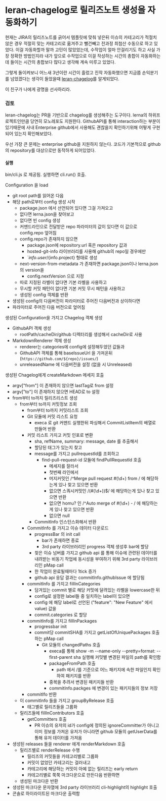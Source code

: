 # leran-chagelog로 릴리즈노트 생성을 자동화하기

현재는 JIRA의 릴리즈노트를 긁어서 템플릿에 맞춰 넣은뒤 이슈의 카테고리가 적절치 않은 경우 적절히 맞는 카테고리로 옮겨주고 뺄건빼고 전과정 최첨산 수동으로 하고 있었다.
이걸 자동화할까 말까 고민이 많았었는데, 수작업이 얼마 안걸리기도 하고 사실 가장 정확한 방법인지라 내가 앞으로 수작업으로 이걸 작성하는 시간의 총합이 자동화하는데 들이는 시간의 총합보다 많다고 생각해 계속 미루고 있었다.

그렇게 돌이켜보니 어느새 3년이란 시간이 흘렀고 진작 자동화했으면 지금쯤 손익분기를 넘었겠다는 생각이 들었을때 [leran-chagelog](https://github.com/lerna/lerna-changelog)를 알게되었다.

이 친구가 나에게 광명을 선사하리라.

### 검토
leran-chagelog는 PR을 기반으로 chagelog를 생성해주는 도구이다. lerna의 하위프로젝트인만큼 당연히 모노레포도 지원한다.
GithubAPI를 통해 interaction하는 부분이 있기때문에 사내 Enterprise github에서 사용해도 괜찮을지 확인하기위해 어떻게 구현되어 있는지 확인해보았다.

우선 가장 큰 문제는 enterprise github을 지원하지 않는다. 코드가 기본적으로 github의 repository를 대상으로만 동작하게 되어있었다.




#### 실행
bin/cli.js 로 제공됨.
실행하면 cli.run() 호출.

Configuration 을 load
- git root path를 읽어온 다음
- 해당 path로부터 config 생성 시작
  - package.json 에서 선언되어 있다면 그걸 가져오고
  - 없다면 lerna.json을 찾아보고
  - 없다면 빈 config 생성
  - 커맨드라인으로 전달받은 repo 파라미터의 값이 있다면 이 값으로 config.repo 엎어침
  - config.repo가 존재하지 않으면
    - package.json에 repository.url 혹은 repository 값과
    - hosted-git-info 라이브러리를 사용해 github의 repo일 경우에만
    - `${info.user}/${info.project} 형태로 생성
  - next-version-from-metadata 가 존재하면 package.json이나 lerna.json의 version을 
    - config.nextVersion 으로 지정
  - 따로 지정된 라벨이 없다면 기본 라벨을 사용하고
  - 무시할 커밋 패턴이 없다면 기본 커밋 무시 패턴을 사용하고
  - 생성된 config 객체를 반환
- 생성된 config의 다음버전이 파라미터로 주어진 다음버전과 상이하다면
- 파라미터로 주어진 다음 버전으로 엎어침

생성된 Configuration을 가지고 Chagelog 객체 생성
- GithubAPI 객체 생성
  - rootPath/cacheDir/github 디렉터리를 생성해서 cacheDir로 사용
- MarkdownRenderer 객체 생성
  - renderer는 categories에 config에 설정해두었던 값들과
  - GithubAPI 객체를 통해 baseIssueUrl 을 가져온뒤 (`https://github.com/${repo}/issues/`)
  - unreleasedName 에 다음버전을 설정 (없을 시 Unreleased)

생성된 Chagelog에게 createMarkdown 메세지 호출
- argv["from"] 이 존재하지 않으면 lastTag로 from 설정
- argv["to"] 이 존재하지 않으면 HEAD로 to 설정
- from부터 to까지 릴리즈리스트 생성
  - from부터 to까지 커밋정보 조회
    -  from부터 to까지 커밋리스트 조회
      - Git 모듈에 커밋 리스트 요청
        - execa 로 git 커맨드 실행한뒤 파싱해서 CommitListItem의 배열로 만들어 반환
    - 커밋 리스트 가지고 커밋 인포로 변환
      - sha, refName, summary: message, date 를 추출해서
      - 할당된 태그가 있는지 찾고
      - message를 가지고 pullrequestId를 조회하고
        - find-pull-request-id 모듈에 findPullRequestId 호출
          - 메세지를 잘라서
          - 첫번째 라인에서
          - 머지커밋인 /^Merge pull request #(\d+) from / 에 해당하는게 있나 찾고 있으면 반환
          - 없으면 스쿼시커밋인 /\(#(\d+)\)$/ 에 해당하는게 있나 찾고 있으면 반환
          - 없으면 homu? 인 /^Auto merge of #(\d+) - / 에 해당하는게 있나 찾고 있으면 반환
          - 없으면 null
      - CommitInfo 인스턴스화해서 반환
    - CommitInfo 를 가지고 이슈 데이터 다운로드
      - progressBar 의 init call
        - bar가 존재하면 종료
        - 3rd party 라이브러리인 progress 객체 생성후 bar에 할당
      - 찾은 이슈 넘버를 가지고 github api 를 통해 이슈에 관련된 데이터를 내려받는 비동기 작업에 동시성을 부여하기 위해 3rd party 라이브러리인 pMap call
      - 한 작업이 완료될때마다 1tick 증가
      - github api 응답 결과는 commitInfo.githubIssue 에 할당됨
    - commitInfo 를 가지고 fillInCategories
      - 담겨있는 commit 별로 해당 커밋에 달려있는 라벨을 lowercase한 뒤
      - config로 설정한 label들 중 일치하는 label이 있으면
      - config 에 해당 label로 선언된 ("feature": "New Feature" 에서 value) 값을
      - commit.categories 로 할당
    - commitInfo를 가지고 fillInPackages
      - progressbar init
      - commit당 commitSHA를 가지고 getListOfUniquePackages 호출하는 pMap call
        - Git 모듈의 changedPaths 호출
          - execa를 통해 show -m --name-only --pretty=format: --first-parent sha 실행해 커밋별 변경된 파일의 path를 확인함
          - packageFromPath 호출
            - path 에서 /를 기준으로 어느 패키지에 속한 파일인지 확인하여 패키지를 반환
          - 중복을 추려서 변경된 패키지들 반환
          - commitInfo.packges 에 변경이 있는 패키지들의 정보 저장
    - commitIfo 반환
  - 이 commitInfo 들을 가지고 groupByRelease 호출
    - 태그별로 릴리즈들을 그룹화
  - 릴리즈들에 fillInContributors 호출
    - getCommitters 호출
      - PR 이슈의 유저의 id가 config에 정의된 ignoreCommitter가 아니고 이미 정보를 가져온 유저가 아니라면 github 모듈의 getUserData를 통해 유저 데이터를 가져옴
- 생성된 releases 들을 renderer 에게 renderMarkdown 호출
  - 릴리즈별로 renderRelease 수행
    - 릴리즈의 커밋들을 카테고리별로 그룹화
    - 커밋이 없었던 카테고리는 걸러내고
    - 카테고리에 해당하는 커밋이 아예 없는 릴리즈는 early return
    - 카테고리별로 쭉쭉 마크다운으로 만든다음 반환하면
  - 생성된 마크다운 반환
- 생성된 마크다운 문자열에 3rd party 라이브러리 cli-highlight의 highlight 호출
- 콘솔로 하이라이트된 마크다운 출력함
